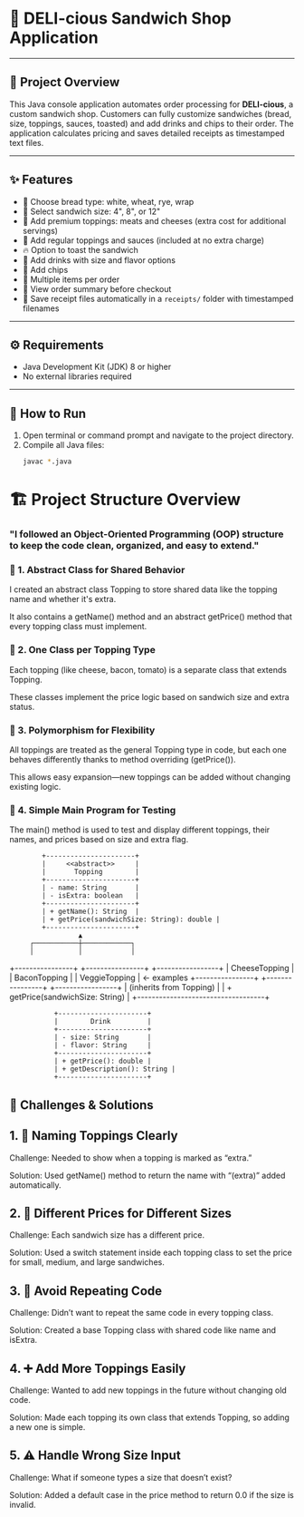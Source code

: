 # 🥪 DELI-cious Sandwich Shop Application

---

## 📖 Project Overview

This Java console application automates order processing for **DELI-cious**, a custom sandwich shop. Customers can fully customize sandwiches (bread, size, toppings, sauces, toasted) and add drinks and chips to their order. The application calculates pricing and saves detailed receipts as timestamped text files.

---

## ✨ Features

- 🍞 Choose bread type: white, wheat, rye, wrap  
- 📏 Select sandwich size: 4", 8", or 12"  
- 🥩 Add premium toppings: meats and cheeses (extra cost for additional servings)  
- 🥗 Add regular toppings and sauces (included at no extra charge)  
- 🔥 Option to toast the sandwich  
- 🥤 Add drinks with size and flavor options  
- 🍟 Add chips  
- 🛒 Multiple items per order  
- 🧾 View order summary before checkout  
- 💾 Save receipt files automatically in a `receipts/` folder with timestamped filenames  

---

## ⚙️ Requirements

- Java Development Kit (JDK) 8 or higher  
- No external libraries required  

---

## 🚀 How to Run

1. Open terminal or command prompt and navigate to the project directory.  
2. Compile all Java files:  
   ```bash
   javac *.java
# 🏗️ Project Structure Overview
###  "I followed an Object-Oriented Programming (OOP) structure to keep the code clean, organized, and easy to extend."

### 🔹 1. Abstract Class for Shared Behavior
I created an abstract class Topping to store shared data like the topping name and whether it's extra.

It also contains a getName() method and an abstract getPrice() method that every topping class must implement.

### 🔹 2. One Class per Topping Type
Each topping (like cheese, bacon, tomato) is a separate class that extends Topping.

These classes implement the price logic based on sandwich size and extra status.

### 🔹 3. Polymorphism for Flexibility
All toppings are treated as the general Topping type in code, but each one behaves differently thanks to method overriding (getPrice()).

This allows easy expansion—new toppings can be added without changing existing logic.

### 🔹 4. Simple Main Program for Testing
The main() method is used to test and display different toppings, their names, and prices based on size and extra flag.

            +----------------------+
            |     <<abstract>>     |
            |       Topping        |
            +----------------------+
            | - name: String       |
            | - isExtra: boolean   |
            +----------------------+
            | + getName(): String  |
            | + getPrice(sandwichSize: String): double |
            +----------------------+
                     ▲
         ┌───────────┼────────────┐
         │           │            │
+----------------+ +----------------+ +-----------------+
| CheeseTopping  | | BaconTopping   | | VeggieTopping   |   <- examples
+----------------+ +----------------+ +-----------------+
| (inherits from Topping)            |
| + getPrice(sandwichSize: String)  |
+-----------------------------------+

               +----------------------+
               |        Drink         |
               +----------------------+
               | - size: String       |
               | - flavor: String     |
               +----------------------+
               | + getPrice(): double |
               | + getDescription(): String |
               +----------------------+


## 🧠 Challenges & Solutions
## 1. 🧾 Naming Toppings Clearly
Challenge: Needed to show when a topping is marked as “extra.”

Solution: Used getName() method to return the name with “(extra)” added automatically.

## 2. 🧮 Different Prices for Different Sizes
Challenge: Each sandwich size has a different price.

Solution: Used a switch statement inside each topping class to set the price for small, medium, and large sandwiches.

## 3. 🔁 Avoid Repeating Code
Challenge: Didn’t want to repeat the same code in every topping class.

Solution: Created a base Topping class with shared code like name and isExtra.

## 4. ➕ Add More Toppings Easily
Challenge: Wanted to add new toppings in the future without changing old code.

Solution: Made each topping its own class that extends Topping, so adding a new one is simple.

## 5. ⚠️ Handle Wrong Size Input
Challenge: What if someone types a size that doesn’t exist?

Solution: Added a default case in the price method to return 0.0 if the size is invalid.
